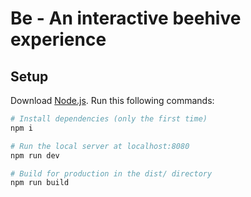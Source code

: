 # Be - An interactive beehive experience

## Setup
Download [Node.js](https://nodejs.org/en/download/).
Run this following commands:

``` bash
# Install dependencies (only the first time)
npm i

# Run the local server at localhost:8080
npm run dev

# Build for production in the dist/ directory
npm run build
```

